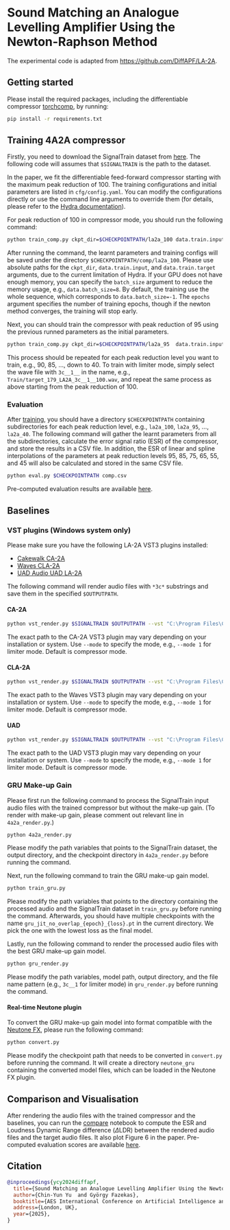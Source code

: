 # Sound Matching an Analogue Levelling Amplifier Using the Newton-Raphson Method

The experimental code is adapted from https://github.com/DiffAPF/LA-2A.


## Getting started

Please install the required packages, including the differentiable compressor [torchcomp](https://github.com/yoyololicon/torchcomp), by running:

```bash
pip install -r requirements.txt
```

## Training 4A2A compressor

Firstly, you need to download the SignalTrain dataset from [here](https://zenodo.org/records/3824876).
The following code will assumes that `$SIGNALTRAIN` is the path to the dataset.

In the paper, we fit the differentiable feed-forward compressor starting with the maximum peak reduction of 100.
The training configurations and initial parameters are listed in `cfg/config.yaml`.
You can modify the configurations directly or use the command line arguments to override them (for details, please refer to the [Hydra documentation](https://hydra.cc/docs/intro/)).

For peak reduction of 100 in compressor mode, you should run the following command:

```bash
python train_comp.py ckpt_dir=$CHECKPOINTPATH/la2a_100 data.train.input=$SIGNALTRAIN/Train/input_158_.wav data.train.target=$SIGNALTRAIN/Train/target_158_LA2A_3c__0__100.wav
```

After running the command, the learnt parameters and training configs will be saved under the directory `$CHECKPOINTPATH/comp/la2a_100`.
Please use absolute paths for the `ckpt_dir`, `data.train.input`, and `data.train.target` arguments, due to the current limitation of Hydra.
If your GPU does not have enough memory, you can specify the `batch_size` argument to reduce the memory usage, e.g., `data.batch_size=8`.
By default, the training use the whole sequence, which corresponds to `data.batch_size=-1`.
The `epochs` argument specifies the number of training epochs, though if the newton method converges, the training will stop early.

Next, you can should train the compressor with peak reduction of 95 using the previous runned parameters as the initial parameters.

```bash
python train_comp.py ckpt_dir=$CHECKPOINTPATH/la2a_95  data.train.input=$SIGNALTRAIN/Train/input_157_.wav data.train.target=$SIGNALTRAIN/Train/target_157_LA2A_3c__0__95.wav  compressor.init_ckpt=$CHECKPOINTPATH/la2a_100/logits.pt
```

This process should be repeated for each peak reduction level you want to train, e.g., 90, 85, ..., down to 40.
To train with limiter mode, simply select the wave file with `3c__1__` in the name, e.g., `Train/target_179_LA2A_3c__1__100.wav`, and repeat the same process as above starting from the peak reduction of 100.

### Evaluation

After [training](#training-4a2a-compressor), you should have a directory `$CHECKPOINTPATH` containing subdirectories for each peak reduction level, e.g., `la2a_100`, `la2a_95`, ..., `la2a_40`.
The following command will gather the learnt parameters from all the subdirectories, calculate the error signal ratio (ESR) of the compressor, and store the results in a CSV file.
In addition, the ESR of linear and spline interpolations of the parameters at peak reduction levels 95, 85, 75, 65, 55, and 45 will also be calculated and stored in the same CSV file.

```bash
python eval.py $CHECKPOINTPATH comp.csv
```

Pre-computed evaluation results are available [here](evaluations/).

## Baselines

### VST plugins (Windows system only)

Please make sure you have the following LA-2A VST3 plugins installed:
- [Cakewalk CA-2A](https://legacy.cakewalk.com/Products/CA-2A)
- [Waves CLA-2A](https://www.waves.com/plugins/cla-2a-compressor-limiter)
- [UAD Audio UAD LA-2A](https://www.uaudio.com/uad-plugins/compressors-limiters/teletronix-la-2a-tube-compressor.html)

The following command will render audio files with `*3c*` substrings and save them in the specified `$OUTPUTPATH`.

#### CA-2A

```bash
python vst_render.py $SIGNALTRAIN $OUTPUTPATH --vst "C:\Program Files\Common Files\VST3\CA2ALevelingAmplifier\CA-2ALevelingAmplifier_64.vst3" --brand cakewalk --gain 0 --out-gain 38
```

The exact path to the CA-2A VST3 plugin may vary depending on your installation or system.
Use `--mode` to specify the mode, e.g., `--mode 1` for limiter mode. Default is compressor mode.

#### CLA-2A

```bash
python vst_render.py $SIGNALTRAIN $OUTPUTPATH --vst "C:\Program Files\Common Files\VST3\WaveShell1-VST3 15.5_x64.vst3" --brand waves --gain -16 --out-gain 50
```
The exact path to the Waves VST3 plugin may vary depending on your installation or system.
Use `--mode` to specify the mode, e.g., `--mode 1` for limiter mode. Default is compressor mode.

#### UAD 

```bash
python vst_render.py $SIGNALTRAIN $OUTPUTPATH --vst "C:\Program Files\Common Files\VST3\uaudio_teletronix_la-2a_tc.vst3\Contents\x86_64-win\uaudio_teletronix_la-2a_tc.vst3" --brand uad --gain -12 --out-gain 46
```
The exact path to the UAD VST3 plugin may vary depending on your installation or system.
Use `--mode` to specify the mode, e.g., `--mode 1` for limiter mode. Default is compressor mode.

### GRU Make-up Gain

Please first run the following command to process the SignalTrain input audio files with the trained compressor but without the make-up gain.
(To render with make-up gain, please comment out relevant line in `4a2a_render.py`.)

```bash
python 4a2a_render.py
```

Please modify the path variables that points to the SignalTrain dataset, the output directory, and the checkpoint directory in `4a2a_render.py` before running the command.

Next, run the following command to train the GRU make-up gain model.

```bash
python train_gru.py
```

Please modify the path variables that points to the directory containing the processed audio and the SignalTrain dataset in `train_gru.py` before running the command.
Afterwards, you should have multiple checkpoints with the name `gru_jit_no_overlap_{epoch}_{loss}.pt` in the current directory.
We pick the one with the lowest loss as the final model.

Lastly, run the following command to render the processed audio files with the best GRU make-up gain model.

```bash
python gru_render.py
```

Please modify the path variables, model path, output directory, and the file name pattern (e.g., `3c__1` for limiter mode) in `gru_render.py` before running the command.

#### Real-time Neutone plugin

To convert the GRU make-up gain model into format compatible with the [Neutone FX](https://neutone.ai/fx), please run the following command:

```bash
python convert.py
```

Please modify the checkpoint path that needs to be converted in `convert.py` before running the command.
It will create a directory `neutone_gru` containing the converted model files, which can be loaded in the Neutone FX plugin.

## Comparison and Visualisation

After rendering the audio files with the trained compressor and the baselines, you can run the [compare](compare.ipynb) notebook to compute the ESR and Loudness Dynamic Range difference ($\Delta$LDR) between the rendered audio files and the target audio files.
It also plot Figure 6 in the paper.
Pre-computed evaluation scores are available [here](evaluations/scores.csv). 
## Citation

```bibtex
@inproceedings{ycy2024diffapf,
  title={Sound Matching an Analogue Levelling Amplifier Using the Newton-Raphson Method},
  author={Chin-Yun Yu  and György Fazekas},
  booktitle={AES International Conference on Artificial Intelligence and Machine Learning for Audio},
  address={London, UK},
  year={2025},
}
```
